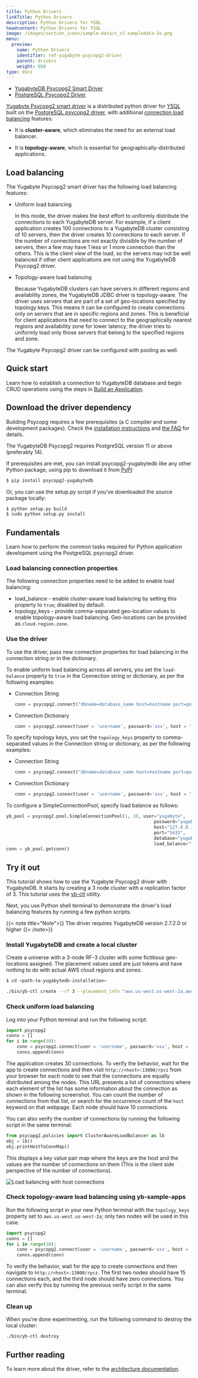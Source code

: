 ```yaml
---
title: Python Drivers
linkTitle: Python Drivers
description: Python Drivers for YSQL
headcontent: Python Drivers for YSQL
image: /images/section_icons/sample-data/s_s1-sampledata-3x.png
menu:
  preview:
    name: Python Drivers
    identifier: ref-yugabyte-psycopg2-driver
    parent: drivers
    weight: 650
type: docs
---
```


<ul class="nav nav-tabs-alt nav-tabs-yb">
  <li >
    <a href="../yugabyte-psycopg2-reference/" class="nav-link active">
      <i class="icon-java-bold" aria-hidden="true"></i>
      YugabyteDB Psycopg2 Smart Driver
    </a>
  </li>
  <li >
    <a href="../postgres-psycopg2-reference/" class="nav-link">
      <i class="icon-postgres" aria-hidden="true"></i>
      PostgreSQL Psycopg2 Driver
    </a>
  </li>
</ul>

[Yugabyte Psycopg2 smart driver](https://github.com/yugabyte/psycopg2) is a distributed python driver for [YSQL](../../../../api/ysql/) built on the [PostgreSQL psycopg2 driver](https://github.com/psycopg/psycopg2), with additional [connection load balancing](../../../../drivers-orms/smart-drivers/) features:

- It is **cluster-aware**, which eliminates the need for an external load balancer.

- It is **topology-aware**, which is essential for geographically-distributed applications.

## Load balancing

The Yugabyte Psycopg2 smart driver has the following load balancing features:

- Uniform load balancing

    In this mode, the driver makes the best effort to uniformly distribute the connections to each YugabyteDB server. For example, if a client application creates 100 connections to a YugabyteDB cluster consisting of 10 servers, then the driver creates 10 connections to each server. If the number of connections are not exactly divisible by the number of servers, then a few may have 1 less or 1 more connection than the others. This is the client view of the load, so the servers may not be well balanced if other client applications are not using the YugabyteDB Psycopg2 driver.

- Topology-aware load balancing

    Because YugabyteDB clusters can have servers in different regions and availability zones, the YugabyteDB JDBC driver is topology-aware. The driver uses servers that are part of a set of geo-locations specified by topology keys. This means it can be configured to create connections only on servers that are in specific regions and zones. This is beneficial for client applications that need to connect to the geographically nearest regions and availability zone for lower latency; the driver tries to uniformly load only those servers that belong to the specified regions and zone.

The Yugabyte Psycopg2 driver can be configured with pooling as well.

## Quick start

Learn how to establish a connection to YugabyteDB database and begin CRUD operations using the steps in [Build an Application](../../../../develop/build-apps/python/ysql-psycopg2/).

## Download the driver dependency

Building Psycopg requires a few prerequisites (a C compiler and some development packages). Check the [installation instructions](https://www.psycopg.org/docs/install.html#build-prerequisites) and [the FAQ](https://www.psycopg.org/docs/faq.html#faq-compile) for details.

The YugabyteDB Psycopg2 requires PostgreSQL version 11 or above (preferably 14).

If prerequisites are met, you can install psycopg2-yugabytedb like any other Python package, using pip to download it from [PyPI](https://pypi.org/project/psycopg2-yugabytedb/):

```sh
$ pip install psycopg2-yugabytedb
```

Or, you can use the setup.py script if you've downloaded the source package locally:

```sh
$ python setup.py build
$ sudo python setup.py install
```

## Fundamentals

Learn how to perform the common tasks required for Python application development using the PostgreSQL psycopg2 driver.
<!--  -->
<!-- {{< note title="Note">}} -->
<!--  -->
<!-- The driver requires YugabyteDB version 2.7.2.0 or higher. -->
<!--  -->
<!-- {{< /note >}} -->

### Load balancing connection properties

The following connection properties need to be added to enable load balancing:

- load_balance - enable cluster-aware load balancing by setting this property to `true`; disabled by default.
- topology_keys - provide comma-separated geo-location values to enable topology-aware load balancing. Geo-locations can be provided as `cloud.region.zone`.

### Use the driver

To use the driver, pass new connection properties for load balancing in the connection string or in the dictionary.

To enable uniform load balancing across all servers, you set the `load-balance` property to `true` in the Connection string or dictionary, as per the following examples:

- Connection String

    ```python
    conn = psycopg2.connect("dbname=database_name host=hostname port=port user=username  password=password load_balance=true")
    ```

- Connection Dictionary

    ```python
    conn = psycopg2.connect(user = 'username', password='xxx', host = 'hostname', port = 'port', dbname = 'database_name', load_balance='True')
    ```

To specify topology keys, you set the `topology_keys` property to comma-separated values in the Connection string or dictionary, as per the following examples:

- Connection String

    ```python
    conn = psycopg2.connect("dbname=database_name host=hostname port=port user=username  password=password load_balance=true topology_keys=cloud1.region1.zone1,cloud2.region2.zone2")
    ```

- Connection Dictionary

    ```python
    conn = psycopg2.connect(user = 'username', password='xxx', host = 'hostname', port = 'port', dbname = 'database_name', load_balance='True', topology_keys='cloud1.region1.zone1,cloud2.region2.zone2')
    ```

To configure a SimpleConnectionPool, specify load balance as follows:

```python
yb_pool = psycopg2.pool.SimpleConnectionPool(1, 10, user="yugabyte",
                                                        password="yugabyte",
                                                        host="127.0.0.1",
                                                        port="5433",
                                                        database="yugabyte",
                                                        load_balance="True")
conn = yb_pool.getconn()
```

## Try it out

This tutorial shows how to use the Yugabyte Psycopg2 driver with YugabyteDB. It starts by creating a 3 node cluster with a replication factor of 3. This tutorial uses the [yb-ctl](../../../../admin/yb-ctl/#root) utility.

Next, you use Python shell terminal to demonstrate the driver's load balancing features by running a few python scripts.

{{< note title="Note">}}
The driver requires YugabyteDB version 2.7.2.0 or higher
{{< /note>}}

### Install YugabyteDB and create a local cluster

Create a universe with a 3-node RF-3 cluster with some fictitious geo-locations assigned. The placement values used are just tokens and have nothing to do with actual AWS cloud regions and zones.

```sh
$ cd <path-to-yugabytedb-installation>

./bin/yb-ctl create --rf 3 --placement_info "aws.us-west.us-west-2a,aws.us-west.us-west-2a,aws.us-west.us-west-2b"
```

### Check uniform load balancing

Log into your Python terminal and run the following script:

```python
import psycopg2
conns = []
for i in range(30):
    conn = psycopg2.connect(user = 'username', password='xxx', host = 'hostname', port = 'port', dbname = 'database_name', load_balance='True')
    conns.append(conn)
```

The application creates 30 connections. To verify the behavior, wait for the app to create connections and then visit `http://<host>:13000/rpcz` from your browser for each node to see that the connections are equally distributed among the nodes. This URL presents a list of connections where each element of the list has some information about the connection as shown in the following screenshot. You can count the number of connections from that list, or search for the occurrence count of the `host` keyword on that webpage. Each node should have 10 connections.

You can also verify the number of connections by running the following script in the same terminal:

```python
from psycopg2.policies import ClusterAwareLoadBalancer as lb
obj = lb()
obj.printHostToConnMap()
```

This displays a key value pair map where the keys are the host and the values are the number of connections on them (This is the client side perspective of the number of connections).

![Load balancing with host connections](/images/develop/ecosystem-integrations/jdbc-load-balancing.png)

### Check topology-aware load balancing using yb-sample-apps

Run the following script in your new Python terminal with the `topology_keys` property set to `aws.us-west.us-west-2a`; only two nodes will be used in this case.

   ```python
   import psycopg2
   conns = []
   for i in range(30):
       conn = psycopg2.connect(user = 'username', password='xxx', host = 'hostname', port = 'port', dbname = 'database_name', load_balance='True',    topology_keys='aws.us-west.us-west-2a')
       conns.append(conn)
   ```

To verify the behavior, wait for the app to create connections and then navigate to `http://<host>:13000/rpcz`. The first two nodes should have 15 connections each, and the third node should have zero connections. You can also verify this by running the previous verify script in the same terminal.

### Clean up

When you're done experimenting, run the following command to destroy the local cluster:

```sh
./bin/yb-ctl destroy
```

## Further reading

To learn more about the driver, refer to the [architecture documentation](https://github.com/yugabyte/yugabyte-db/blob/master/architecture/design/smart-driver.md).
